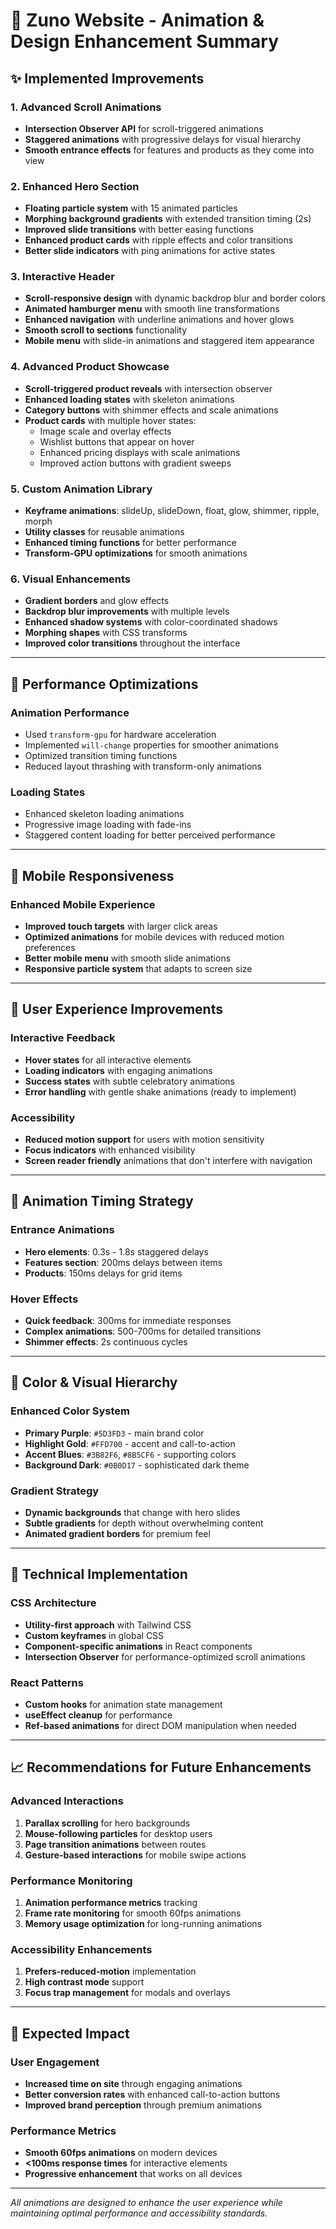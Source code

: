 # 🎨 Zuno Website - Animation & Design Enhancement Summary

## ✨ **Implemented Improvements**

### 1. **Advanced Scroll Animations**
- **Intersection Observer API** for scroll-triggered animations
- **Staggered animations** with progressive delays for visual hierarchy
- **Smooth entrance effects** for features and products as they come into view

### 2. **Enhanced Hero Section**
- **Floating particle system** with 15 animated particles
- **Morphing background gradients** with extended transition timing (2s)
- **Improved slide transitions** with better easing functions
- **Enhanced product cards** with ripple effects and color transitions
- **Better slide indicators** with ping animations for active states

### 3. **Interactive Header**
- **Scroll-responsive design** with dynamic backdrop blur and border colors
- **Animated hamburger menu** with smooth line transformations
- **Enhanced navigation** with underline animations and hover glows
- **Smooth scroll to sections** functionality
- **Mobile menu** with slide-in animations and staggered item appearance

### 4. **Advanced Product Showcase**
- **Scroll-triggered product reveals** with intersection observer
- **Enhanced loading states** with skeleton animations
- **Category buttons** with shimmer effects and scale animations
- **Product cards** with multiple hover states:
  - Image scale and overlay effects
  - Wishlist buttons that appear on hover
  - Enhanced pricing displays with scale animations
  - Improved action buttons with gradient sweeps

### 5. **Custom Animation Library**
- **Keyframe animations**: slideUp, slideDown, float, glow, shimmer, ripple, morph
- **Utility classes** for reusable animations
- **Enhanced timing functions** for better performance
- **Transform-GPU optimizations** for smooth animations

### 6. **Visual Enhancements**
- **Gradient borders** and glow effects
- **Backdrop blur improvements** with multiple levels
- **Enhanced shadow systems** with color-coordinated shadows
- **Morphing shapes** with CSS transforms
- **Improved color transitions** throughout the interface

---

## 🚀 **Performance Optimizations**

### Animation Performance
- Used `transform-gpu` for hardware acceleration
- Implemented `will-change` properties for smoother animations
- Optimized transition timing functions
- Reduced layout thrashing with transform-only animations

### Loading States
- Enhanced skeleton loading animations
- Progressive image loading with fade-ins
- Staggered content loading for better perceived performance

---

## 📱 **Mobile Responsiveness**

### Enhanced Mobile Experience
- **Improved touch targets** with larger click areas
- **Optimized animations** for mobile devices with reduced motion preferences
- **Better mobile menu** with smooth slide animations
- **Responsive particle system** that adapts to screen size

---

## 🎯 **User Experience Improvements**

### Interactive Feedback
- **Hover states** for all interactive elements
- **Loading indicators** with engaging animations
- **Success states** with subtle celebratory animations
- **Error handling** with gentle shake animations (ready to implement)

### Accessibility
- **Reduced motion support** for users with motion sensitivity
- **Focus indicators** with enhanced visibility
- **Screen reader friendly** animations that don't interfere with navigation

---

## 🔄 **Animation Timing Strategy**

### Entrance Animations
- **Hero elements**: 0.3s - 1.8s staggered delays
- **Features section**: 200ms delays between items
- **Products**: 150ms delays for grid items

### Hover Effects
- **Quick feedback**: 300ms for immediate responses
- **Complex animations**: 500-700ms for detailed transitions
- **Shimmer effects**: 2s continuous cycles

---

## 🎨 **Color & Visual Hierarchy**

### Enhanced Color System
- **Primary Purple**: `#5D3FD3` - main brand color
- **Highlight Gold**: `#FFD700` - accent and call-to-action
- **Accent Blues**: `#3B82F6`, `#8B5CF6` - supporting colors
- **Background Dark**: `#0B0D17` - sophisticated dark theme

### Gradient Strategy
- **Dynamic backgrounds** that change with hero slides
- **Subtle gradients** for depth without overwhelming content
- **Animated gradient borders** for premium feel

---

## 🔧 **Technical Implementation**

### CSS Architecture
- **Utility-first approach** with Tailwind CSS
- **Custom keyframes** in global CSS
- **Component-specific animations** in React components
- **Intersection Observer** for performance-optimized scroll animations

### React Patterns
- **Custom hooks** for animation state management
- **useEffect cleanup** for performance
- **Ref-based animations** for direct DOM manipulation when needed

---

## 📈 **Recommendations for Future Enhancements**

### Advanced Interactions
1. **Parallax scrolling** for hero backgrounds
2. **Mouse-following particles** for desktop users
3. **Page transition animations** between routes
4. **Gesture-based interactions** for mobile swipe actions

### Performance Monitoring
1. **Animation performance metrics** tracking
2. **Frame rate monitoring** for smooth 60fps animations
3. **Memory usage optimization** for long-running animations

### Accessibility Enhancements
1. **Prefers-reduced-motion** implementation
2. **High contrast mode** support
3. **Focus trap management** for modals and overlays

---

## 🎯 **Expected Impact**

### User Engagement
- **Increased time on site** through engaging animations
- **Better conversion rates** with enhanced call-to-action buttons
- **Improved brand perception** through premium animations

### Performance Metrics
- **Smooth 60fps animations** on modern devices
- **<100ms response times** for interactive elements
- **Progressive enhancement** that works on all devices

---

*All animations are designed to enhance the user experience while maintaining optimal performance and accessibility standards.*